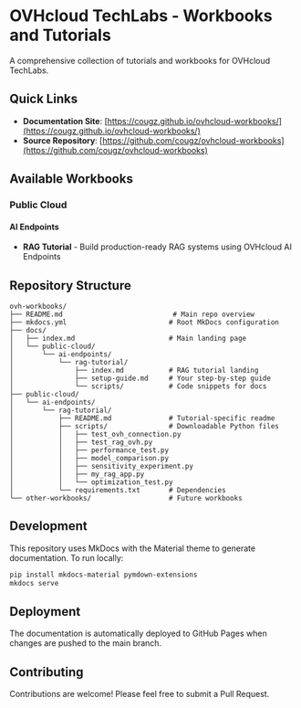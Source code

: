 # OVHcloud TechLabs - Workbooks and Tutorials

A comprehensive collection of tutorials and workbooks for OVHcloud TechLabs.

## Quick Links

- **Documentation Site**: [https://cougz.github.io/ovhcloud-workbooks/](https://cougz.github.io/ovhcloud-workbooks/)
- **Source Repository**: [https://github.com/cougz/ovhcloud-workbooks](https://github.com/cougz/ovhcloud-workbooks)

## Available Workbooks

### Public Cloud

#### AI Endpoints
- **RAG Tutorial** - Build production-ready RAG systems using OVHcloud AI Endpoints

## Repository Structure

```
ovh-workbooks/
├── README.md                           # Main repo overview
├── mkdocs.yml                         # Root MkDocs configuration
├── docs/
│   ├── index.md                       # Main landing page
│   └── public-cloud/
│       └── ai-endpoints/
│           └── rag-tutorial/
│               ├── index.md           # RAG tutorial landing
│               ├── setup-guide.md     # Your step-by-step guide
│               └── scripts/           # Code snippets for docs
├── public-cloud/
│   └── ai-endpoints/
│       └── rag-tutorial/
│           ├── README.md              # Tutorial-specific readme
│           ├── scripts/               # Downloadable Python files
│           │   ├── test_ovh_connection.py
│           │   ├── test_rag_ovh.py
│           │   ├── performance_test.py
│           │   ├── model_comparison.py
│           │   ├── sensitivity_experiment.py
│           │   ├── my_rag_app.py
│           │   └── optimization_test.py
│           └── requirements.txt       # Dependencies
└── other-workbooks/                   # Future workbooks
```

## Development

This repository uses MkDocs with the Material theme to generate documentation. To run locally:

```bash
pip install mkdocs-material pymdown-extensions
mkdocs serve
```

## Deployment

The documentation is automatically deployed to GitHub Pages when changes are pushed to the main branch.

## Contributing

Contributions are welcome! Please feel free to submit a Pull Request.
